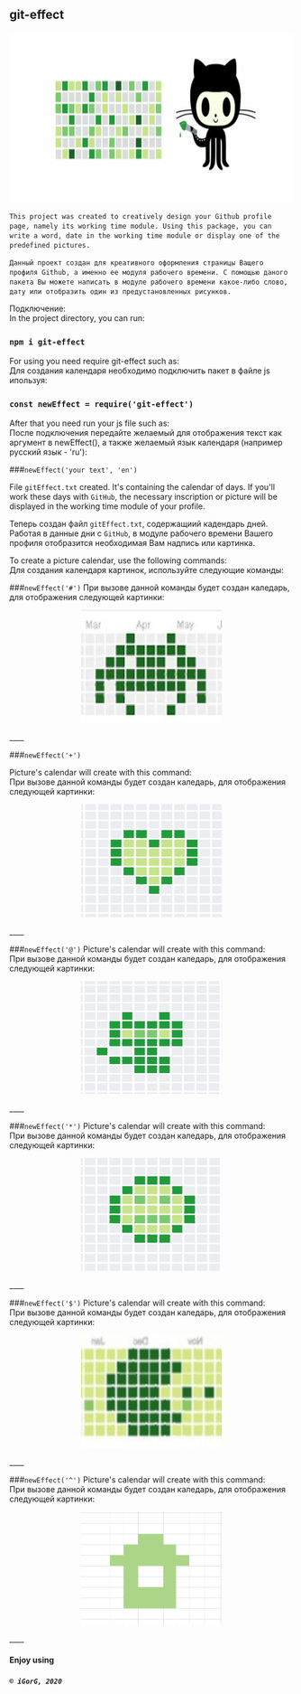 ## git-effect

<p align="center">
<img src="./images/git-effect.gif" width="750px" height="300px"/></p>

`This project was created to creatively design your Github profile page, namely its working time module. Using this package, you can write a word, date in the working time module or display one of the predefined pictures.`

`Данный проект создан для креативного оформления страницы Ващего профиля Github, а именно ее модуля рабочего времени. С помощью даного пакета Вы можете написать в модуле рабочего времени какое-либо слово, дату или отобразить один из предустановленных рисунков.`

Подключение:\
In the project directory, you can run: 

### `npm i git-effect`

For using you need require git-effect such as:\
Для создания календаря необходимо подключить пакет в файле js ипользуя:
### `const newEffect = require('git-effect')`
After that you need run your js file such as:\
После подключения передайте желаемый для отображения текст как аргумент в newEffect(), а также желаемый язык календаря (например русский язык - 'ru'):

###`newEffect('your text', 'en')`

File `gitEffect.txt` created. It's containing the calendar of days. If you'll work these days with `GitHub`, the necessary inscription or picture will be displayed in the working time module of your profile.

Теперь создан файл `gitEffect.txt`, содержащиий кадендарь дней. Работая в данные дни с `GitHub`, в модуле рабочего времени Вашего профиля отобразится необходимая Вам надпись или картинка.

To create a picture calendar, use the following commands:\
Для создания календаря картинок, используйте следующие команды:

###`newEffect('#')`
 При вызове данной команды будет создан каледарь, для отображения следующей картинки:
 
<p align="center">
<img src="./images/spider.png" width="250px" height="200px"/></p>
 ____

###`newEffect('+')`

Picture's calendar will create with this command:\
 При вызове данной команды будет создан каледарь, для отображения следующей картинки:
 
  <p align="center">
  <img src="./images/heart.png" width="250px" height="200px"/></p>
____

###`newEffect('@')`
Picture's calendar will create with this command:\
 При вызове данной команды будет создан каледарь, для отображения следующей картинки:
 
 <p align="center">
 <img src="./images/cat.png" width="250px" height="200px"/></p>
____

###`newEffect('*')`
Picture's calendar will create with this command:\
 При вызове данной команды будет создан каледарь, для отображения следующей картинки:
 
 <p align="center">
 <img src="./images/face.png" width="250px" height="200px"/></p>
____

###`newEffect('$')`
Picture's calendar will create with this command:\
 При вызове данной команды будет создан каледарь, для отображения следующей картинки:
 
 <p align="center">
 <img src="./images/packman.jpg" width="250px" height="200px"/></p>
____

###`newEffect('^')`
Picture's calendar will create with this command:\
 При вызове данной команды будет создан каледарь, для отображения следующей картинки:
 
 <p align="center">
 <img src="./images/house.png" width="250px" height="200px"/></p>
____

#### Enjoy using
##### `© iGorG, 2020`
